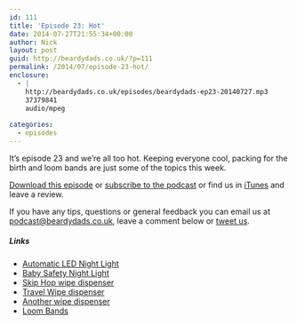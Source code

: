 ```yaml
---
id: 111
title: 'Episode 23: Hot'
date: 2014-07-27T21:55:34+00:00
author: Nick
layout: post
guid: http://beardydads.co.uk/?p=111
permalink: /2014/07/episode-23-hot/
enclosure:
  - |
    http://beardydads.co.uk/episodes/beardydads-ep23-20140727.mp3
    37379841
    audio/mpeg
    
categories:
  - episodes
---
```

It&#8217;s episode 23 and we&#8217;re all too hot. Keeping everyone cool, packing for the birth and loom bands are just some of the topics this week.

[Download this episode](http://beardydads.co.uk/episodes/beardydads-ep23-20140727.mp3) or [subscribe to the podcast](http://feeds.feedburner.com/BeardyDads) or find us in [iTunes](https://itunes.apple.com/gb/podcast/beardy-dads/id798785734) and leave a review.

If you have any tips, questions or general feedback you can email us at <podcast@beardydads.co.uk>, leave a comment below or [tweet us](http://twitter.com/beardydads).

##### Links

  * [Automatic LED Night Light](http://www.amazon.co.uk/dp/B0080XBRMO)
  * [Baby Safety Night Light](http://www.amazon.co.uk/dp/B00BNEUS3Q)
  * [Skip Hop wipe dispenser](http://www.amazon.co.uk/Skip-Hop-Swipes-Wipes-Case/dp/B001LF3YQK)
  * [Travel Wipe dispenser](http://www.jojomamanbebe.co.uk/sp+-2-pack-wet-wipe-cases-in-baby-changing-bags-and-mats+b1224)
  * [Another wipe dispenser](http://www.amazon.co.uk/Pampers-Wipes-Sensitive-Touch-Essentials/dp/B001ROSOSI)
  * [Loom Bands](http://en.wikipedia.org/wiki/Loom_band)